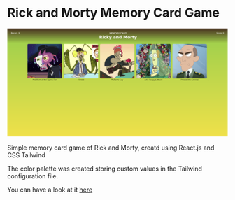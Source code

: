 # Rick and Morty Memory Card Game

<img src='./rick-and-morty-memory-card.png'>

Simple memory card game of Rick and Morty, creatd using React.js and CSS Tailwind

The color palette was created storing custom values in the Tailwind configuration file.

You can have a look at it <a href='https://budy6991.github.io/memory-card/'>here </a>
